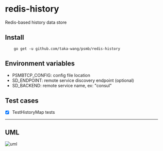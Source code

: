 # redis-history

Redis-based history data store

## Install

```
    go get -u github.com/taka-wang/psmb/redis-history
```

## Environment variables

- PSMBTCP_CONFIG: config file location
- SD_ENDPOINT: remote service discovery endpoint (optional)
- SD_BACKEND: remote service name, ex: "consul"

## Test cases

- [x] TestHistoryMap tests


---

## UML 

![uml](http://plantuml.com/plantuml/svg/5Sb93e0W3030h-W3e7T_Kw41ObdI9SJV6-SwPnk9FPCB7zLiwGKWk6DfLlrs9Kbp60sBQNOmV31i70MMTuQEQYIG65L1A3SDjQbDUUF_7m00)
